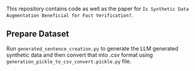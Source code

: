 This repository contains code as well as the paper for `Is Synthetic Data Augmentation Beneficial for Fact Verification?`.

## Prepare Dataset
Run `generated_sentence_creation.py` to generate the LLM generated synthetic data and then convert that into .csv format using `generation_pickle_to_csv_convert.pickle.py` file.
